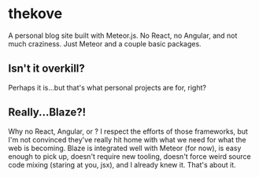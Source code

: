 # thekove
A personal blog site built with Meteor.js. No React, no Angular, and not much craziness. Just Meteor and a couple basic packages.

## Isn't it overkill?
Perhaps it is...but that's what personal projects are for, right?

## Really...Blaze?!
Why no React, Angular, or <js-framework>? I respect the efforts of those frameworks, but I'm not convinced they've really hit home with what we need for what the web is becoming. Blaze is integrated well with Meteor (for now), is easy enough to pick up, doesn't require new tooling, doesn't force weird source code mixing (staring at you, jsx), and I already knew it. That's about it.
